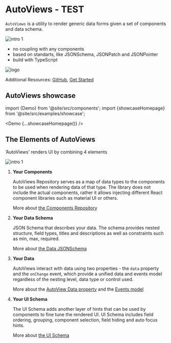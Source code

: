 # AutoViews - TEST

`AutoViews` is a utility to render generic data forms given a
set of components and data schema.

![intro 1](../static/auto-views-intro-1.png)

- no coupling with any components
- based on standarts, like JSONSchema, JSONPatch and JSONPointer
- build with TypeScript

![logo](../static/img/logo.svg)

Additional Resources: [GitHub](https://github.com/wix-incubator/autoviews/),
[Get Started](/docs/)

## AutoViews showcase

import {Demo} from '@site/src/components';
import {showcaseHomepage} from '@site/src/examples/showcase';

<Demo {...showcaseHomepage()} />

## The Elements of AutoViews

‘AutoViews’ renders UI by combining 4 elements

![intro 1](../static/auto-views-intro-2.png)

1. **Your Components**

   AutoViews Repository serves as a map of data types to the components to be used when rendering data of that type. The library does not include the actual components, rather it allows injecting different React component libraries such as material UI or others.

   More about [the Components Repository](/docs/entities/components-repo)

2. **Your Data Schema**

   JSON Schema that describes your data.
   The schema provides nested structure, field types, titles and descriptions as well as constraints such as min, max, required.

   More about [the Data JSONSchema](/docs/entities/the-json-schema)

3. **Your Data**

   AutoViews interact with data using two properties - the `data` property and the `onChange` event, which provide a unified data and events model regardless of the nesting level, data type or control used.

   More about the [AutoView Data property](/docs/basic/autoview) and the [Events model](/docs/entities/events)

4. **Your UI Schema**

   The UI Schema adds another layer of hints that can be used by components to fine tune the rendered UI. UI Schema includes field ordering, grouping, component selection, field hiding and auto focus hints.

   More about [the UI Schema](/docs/entities/ui-schema)
